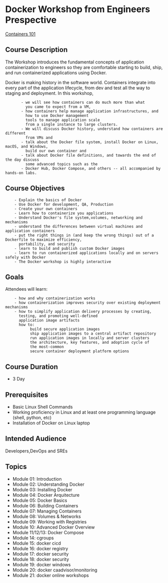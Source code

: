 # Docker Workshop  from Engineers Prespective


[Containers 101](https://calcotestudios.com/talks/decks/slides-developerweek-austin-2018-linux-containers-101)

## Course Description
The Workshop introduces the fundamental concepts of application containerization to engineers 
so they are comfortable starting to build, ship, and run containerized applications using Docker.

Docker is making history in the software world. Containers integrate into every part of the application lifecycle, 
from dev and test all the way to staging and deployment. In this workshop, 
```
       - we will see how containers can do much more than what 
         you came to expect from a VM, 
       - how containers help manage application infrastructures, and 
         how to use Docker management 
         tools to manage application scale 
         from a single instance to large clusters. 
       - We will discuss Docker history, understand how containers are different 
         from VMs and 
       - talk about the Docker file system, install Docker on Linux, macOS, and Windows, 
         build our own container and 
       - talk about Docker file definitions, and towards the end of the day discuss 
         some advanced topics such as the 
       - Docker Hub, Docker Compose, and others -- all accompanied by hands-on labs.
```
## Course Objectives

        - Explain the basics of Docker
        - Use Docker for development, QA, Production
        - Create your own containers
        - Learn how to containerize you applications
        - Understand Docker's file system,volumes, networking and mechanisms
        - understand the differences between virtual machines and application containers
        - put the right things in (and keep the wrong things) out of a Dockerfile to maximize efficiency, 
          portability, and security
        - learn to build and publish custom Docker images
        - learn to run containerized applications locally and on servers safely with Docker
        - The Docker workshop is highly interactive  
 
 ## Goals
  Attendees will learn:
  ```
      - how and why containerization works
      - how containerization improves security over existing deployment mechanisms
      - how to simplify application delivery processes by creating,
        testing, and promoting well-defined
        application image artifacts
        how to:
             build secure application images
             ship application images to a central artifact repository
             run application images in locally and server clusters
             the architecture, key features, and adoption cycle of 
             the most-common 
             secure container deployment platform options
  ```

## Course Duration

 - 3 Day

## Prerequisites
 - Basic Linux Shell Commands
 - Working proficiency in Linux and at least one programming language (shell, python, etc)
 - Installation of Docker on Linux laptop
 
## Intended Audience

Developers,DevOps and SREs 


## Topics

 - Module 01:  Introduction
 - Module 02:  Understanding Docker
 - Module 03:  Installing Docker
 - Module 04:  Docker Arquitecture
 - Module 05:  Docker Basics
 - Module 06:  Building Containers
 - Module 07:  Managing Containers
 - Module 08:  Volumes & Networks
 - Module 09:  Working with Registries
 - Module 10:  Advanced Docker Overview
 - Module 11/12/13:  Docker Compose
 - Module 14:  cgroups
 - Module 15:  docker cicd
 - Module 16:  docker registry
 - Module 17:  docker security
 - Module 18:  docker security
 - Module 19:  docker windows
 - Module 20:  docker caadvisor/monitoring
 - Module 21:  docker online workshops

 
